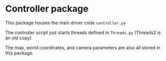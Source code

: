 # Controller package

This package houses the main driver code `controller.py`

The controller script just starts threads defined in `Threads.py` (Threads2 is an old copy)

The map, world coordinates, and camera parameters are also all stored in this package.


